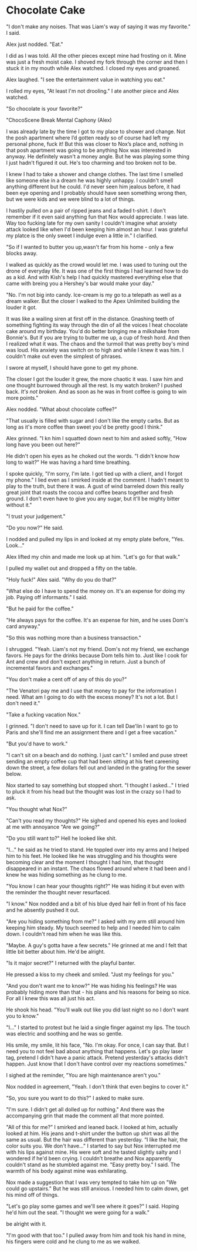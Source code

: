#  Chocolate Cake

"I don't make any noises. That was Liam's way of saying it was my favorite." I
said.

Alex just nodded. "Eat."

I did as I was told. All the other pieces except mine had frosting on it. Mine
was just a fresh moist cake. I shoved my fork through the corner and then I
stuck it in my mouth while Alex watched. I closed my eyes and groaned.

Alex laughed. "I see the entertainment value in watching you eat."

I rolled my eyes, "At least I'm not drooling." I ate another piece and Alex
watched.

"So chocolate is your favorite?"

"ChocoScene Break
 Mental Caphony (Alex)

I was already late by the time I got to my place to shower and change. Not the
posh apartment where I’d gotten ready so of course had left my personal phone,
fuck it! But this was closer to Nox’s place and, nothing in that posh apartment
was going to be anything Nox was interested in anyway. He definitely wasn't a
money angle. But he was playing some thing I just hadn't figured it out. He's
too charming and too broken not to be.

I knew I had to take a shower and change clothes. The last time I smelled like
someone else in a dream he was highly unhappy. I couldn't smell anything
different but he could. I'd never seen him jealous before, it had been eye
opening and I probably should have seen something wrong then, but we were kids
and we were blind to a lot of things.

I hastily pulled on a pair of ripped jeans and a faded t-shirt. I don't remember
if it even said anything fun that Nox would appreciate. I was late. Way too
fucking late for my own sanity I couldn't imagine what anxiety attack looked
like when I'd been keeping him almost an hour. I was grateful my platce is the only sweet I indulge even a little in." I clarified.

"So if I wanted to butter you up,wasn't
far from his home - only a few blocks away.

I walked as quickly as the crowd would let me. I was used to tuning out the
drone of everyday life. It was one of the first things I had learned how to do
as a kid. And with Kish's help I had quickly mastered everything else that came
with breing you a Hershey's bar would make your
day."

"No. I'm not big into candy. Ice-cream is my go to.a telepath as well as a dream walker. But the closer I walked to the
Apex Unlimited building the louder it got.

It was like a wailing siren at first off in the distance. Gnashing teeth of
something fighting its way through the din of all the voices I heat chocolate cake around
my birthday. You'd do better bringing me a milkshake from Bonnie's. But if you
are trying to butter me up, a cup of fresh hord. And then I
realized what it was. The chaos and the turmoil that was pretty boy's mind was
loud. His anxiety was switch on to high and while I knew it was him. I couldn't
make out even the simplest of phrases.

I swore at myself, I should have gone to get my phone.

The closer I got the louder it grew, the more chaotic it was. I saw him and one
thought burrowed through all the rest. Is my watch broken? I pushed back. *It's
not broken.* And as soon as he was in front coffee is going to win more
points."

Alex nodded. "What about chocolate coffee?"

"That usually is filled with sugar and I don't like the empty carbs. But as long
as it's more coffee than sweet you'd be pretty good I think."

Alex grinned. "I kn him I squatted down next to him
and asked softly, "How long have you been out here?"

He didn't open his eyes as he choked out the words. "I didn't know how long to
wait?" He was having a hard time breathing.

I spoke quickly, "I'm sorry, I'm late. I got tied up with a client, and I forgot
my phone." I lied even as I smirked inside at the comment. I hadn't meant to
play to the truth, but there it was. A gust of wind barreled down this really great joint that roasts the cocoa and coffee
beans together and fresh ground. I don't even have to give you any sugar, but
it'll be mighty bitter without it."

"I trust your judgement."

"Do you now?" He said.

I nodded and pulled my lips in and looked at my empty plate before, "Yes. Look…"

Alex lifted my chin and made me look up at him. "Let's go for that walk."

I pulled my wallet out and dropped a fifty on the table.

"Holy fuck!" Alex said. "Why do you do that?"

"What else do I have to spend the money on. It's an expense for doing my job.
Paying off informants." I said.

"But he paid for the coffee."

"He always pays for the coffee. It's an expense for him, and he uses Dom's card
anyway."

"So this was nothing more than a business transaction."

I shrugged. "Yeah. Liam's not my friend. Dom's not my friend, we exchange
favors. He pays for the drinks because Dom tells him to. Just like I cook for
Ant and crew and don't expect anything in return. Just a bunch of incremental
favors and exchanges."

"You don't make a cent off of any of this do you?"

"The Venatori pay me and I use that money to pay for the information I need.
What am I going to do with the excess money? It's not a lot. But I don't need
it."

"Take a fucking vacation Nox."

I grinned. "I don't need to save up for it. I can tell Dae'lin I want to go to
Paris and she'll find me an assignment there and I get a free vacation."

"But you'd have to work."

"I can't sit on a beach and do nothing. I just can't." I smiled and puse street
sending an empty coffee cup that had been sitting at his feet careening down the
street, a few dollars fell out and landed in the grating for the sewer below.

Nox started to say something but stopped short. "I thought I asked…" I tried to
pluck it from his head but the thought was lost in the crazy so I had to ask.

"You thought what Nox?"

"Can't you read my thoughts?" He sighed and opened his eyes and looked at me
with annoyance "Are we going?"

"Do you still want to?" Hell he looked like shit.

"I…" he said as he tried to stand. He toppled over into my arms and I helped him
to his feet. He looked like he was struggling and his thoughts were becoming
clear and the moment I thought I had him, that thought disappeared in an
instant. The chaos flowed around where it had been and I knew he was hiding
something as he clung to me.

"You know I can hear your thoughts right?" He was hiding it but even with the
reminder the thought never resurfaced.

"I know." Nox nodded and a bit of his blue dyed hair fell in front of his face
and he absently pushed it out.

"Are you hiding something from me?" I asked with my arm still around him keeping
him steady. My touch seemed to help and I needed him to calm down. I couldn't
read him when he was like this.

"Maybe. A guy's gotta have a few secrets." He grinned at me and I felt that
little bit better about him. He'd be alright.

"Is it major secret?" I returned with the playful banter.

He pressed a kiss to my cheek and smiled. "Just my feelings for you."

"And you don't want me to know?" He was hiding his feelings? He was probably
hiding more than that - his plans and his reasons for being so nice. For all I
knew this was all just his act.

He shook his head. "You'll walk out like you did last night so no I don't want
you to know."

"I…" I started to protest but he laid a single finger against my lips. The touch
was electric and soothing and he was so gentle.

His smile, my smile, lit his face, "No. I'm okay. For once, I can say that. But
I need you to not feel bad about anything that happens. Let's go play laser tag,
pretend I didn't have a panic attack. Pretend yesterday's attacks didn't happen.
Just know that I don't have control over my reactions sometimes."

I sighed at the reminder, "You are high maintenance aren't you."

Nox nodded in agreement, "Yeah. I don't think that even begins to cover it."

"So, you sure you want to do this?" I asked to make sure.

"I'm sure. I didn't get all dolled up for nothing." And there was the
accompanying grin that made the comment all that more pointed.

"All of this for me?” I smirked and leaned back. I looked at him, actually
looked at him. His jeans and t-shirt under the button up shirt was all the same
as usual. But the hair was different than yesterday. “I like the hair, the color
suits you. We don't have…" I started to say but Nox interrupted me with his lips
against mine. His were soft and he tasted slightly salty and I wondered if he'd
been crying. I couldn't breathe and Nox apparently couldn't stand as he stumbled
against me. "Easy pretty boy." I said. The warmth of his body against mine was
exhilarating.

Nox made a suggestion that I was very tempted to take him up on "We could go
upstairs." But he was still anxious. I needed him to calm down, get his mind off
of things.

"Let's go play some games and we'll see where it goes?" I said. Hoping he'd him
out the seat. "I thought we were going for a walk."
be
alright with it.

"I'm good with that too." I pulled away from him and took his hand in mine, his
fingers were cold and he clung to me as we walked.


<!--stackedit_data:
eyJoaXN0b3J5IjpbLTExNTUxNTUwNzddfQ==
-->